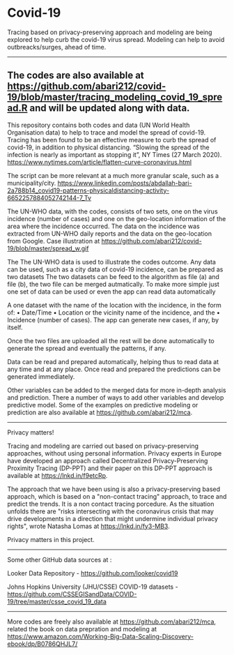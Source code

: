 # Covid-19

Tracing based on privacy-preserving approach and modeling are being explored to help curb the covid-19 virus spread. Modeling can help to avoid outbreacks/surges, ahead of time.

-------------------
The codes are also available at https://github.com/abari212/covid-19/blob/master/tracing_modeling_covid_19_spread.R and will be updated along with data.
-------------------

This repository contains both codes and data (UN World Health Organisation data) to help to trace and model the spread of covid-19. Tracing has been found to be an effective measure to curb the spread of covid-19, in addition to physical distancing.  “Slowing the spread of the infection is nearly as important as stopping it”, NY Times (27 March 2020). https://www.nytimes.com/article/flatten-curve-coronavirus.html

The script can be more relevant at a much more granular scale, such as a municipality/city. 
https://www.linkedin.com/posts/abdallah-bari-2a788b14_covid19-patterns-physicaldistancing-activity-6652257884052742144-7_Tv

The UN-WHO data, with the codes, consists of two sets, one on the virus incidence (number of cases) and one on the geo-location information of the area where the incidence occurred. The data on the incidence was extracted from UN-WHO daily reports and the data on the geo-location from Google. Case illustration at https://github.com/abari212/covid-19/blob/master/spread_w.gif

The The UN-WHO data is used to illustrate the codes outcome. 
Any data can be used, such as a city data of covid-19 incidence, can be prepared as two datasets 
The two datasets can be feed to the algorithm as file (a) and file (b), the two file can be merged autmatically.
To make more simple just one set of data can be used or even the app can read data automatically 

A one dataset with the name of the location with the incidence, in the form of: 
•	Date/Time
•	Location or the vicinity name of the incidence, and the
•	Incidence (number of cases). The app can generate new cases, if any, by itself.

Once the two files are uploaded all the rest will be done automatically to generate the spread and eventually the patterns, if any.

Data can be read and prepared automatically, helping thus to read data at any time and at any place. Once read and prepared the predictions can be generated immediately.  
 
Other variables can be added to the merged data for more in-depth analysis and prediction. 
There a number of ways to add other variables and develop predictive model. 
Some of the examples on predictive modeling or prediction are also available at https://github.com/abari212/mca. 
 
--------
Privacy matters!

Tracing and modeling are carried out based on privacy-preserving approaches, without using personal information. Privacy experts in Europe have developed an approach called Decentralized Privacy-Preserving Proximity Tracing (DP-PPT) and their paper on this DP-PPT approach is available at https://lnkd.in/f9etcRp.

The approach that we have been using is also a privacy-preserving based approach, which is based on a "non-contact tracing" approach, to trace and predict the trends. It is a non contact tracing porcedure. As the situation unfolds there are "risks intersecting with the coronavirus crisis that may drive developments in a direction that might undermine individual privacy rights", wrote Natasha Lomas at https://lnkd.in/fy3-MB3. 

Privacy matters in this project.


------------
Some other GitHub data sources at : 

Looker Data Repository - https://github.com/looker/covid19

Johns Hopkins University (JHU/CSSE) COVID-19 datasets - https://github.com/CSSEGISandData/COVID-19/tree/master/csse_covid_19_data


---------------------------------------------------
More codes are freely also available at https://github.com/abari212/mca, 
related the book on data prepration and modeling at https://www.amazon.com/Working-Big-Data-Scaling-Discovery-ebook/dp/B0786QHJL7/
